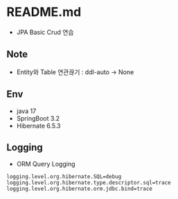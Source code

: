 # README.md

- JPA Basic Crud 연습

## Note

- Entity와 Table 연관끊기 : ddl-auto -> None

## Env

- java 17
- SpringBoot 3.2
- Hibernate 6.5.3

## Logging

- ORM Query Logging

```text
logging.level.org.hibernate.SQL=debug
logging.level.org.hibernate.type.descriptor.sql=trace
logging.level.org.hibernate.orm.jdbc.bind=trace
```
